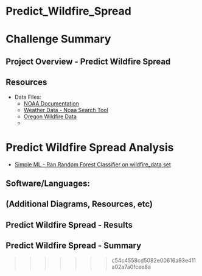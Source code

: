 # Predict_Wildfire_Spread

# Challenge Summary

## Project Overview - Predict Wildfire Spread


## Resources
-  Data Files:
    - [NOAA Documentation](https://www1.ncdc.noaa.gov/pub/data/cdo/documentation/GHCND_documentation.pdf)
    - [Weather Data - Noaa Search Tool](https://www.ncdc.noaa.gov/cdo-web/search?datasetid=GHCND)
    - [Oregon Wildfire Data](https://apps.odf.oregon.gov/DIVISIONS/protection/fire_protection/fires/FIRESlist.asp)
    - 

# Predict Wildfire Spread Analysis
  - [Simple ML - Ran Random Forest Classifier on wildfire_data set](ML_Simple.ipynb)





## Software/Languages:  

## (Additional Diagrams, Resources, etc)



## Predict Wildfire Spread  - Results


## Predict Wildfire Spread  - Summary
>>>>>>> c54c4558cd5082e00616a83e411a02a7a0fcee8a
